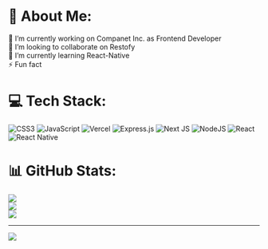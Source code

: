# 💫 About Me:
🔭 I’m currently working on Companet Inc. as Frontend Developer<br>👯 I’m looking to collaborate on Restofy<br>🌱 I’m currently learning React-Native<br>⚡ Fun fact


# 💻 Tech Stack:
![CSS3](https://img.shields.io/badge/css3-%231572B6.svg?style=for-the-badge&logo=css3&logoColor=white) ![JavaScript](https://img.shields.io/badge/javascript-%23323330.svg?style=for-the-badge&logo=javascript&logoColor=%23F7DF1E) ![Vercel](https://img.shields.io/badge/vercel-%23000000.svg?style=for-the-badge&logo=vercel&logoColor=white) ![Express.js](https://img.shields.io/badge/express.js-%23404d59.svg?style=for-the-badge&logo=express&logoColor=%2361DAFB) ![Next JS](https://img.shields.io/badge/Next-black?style=for-the-badge&logo=next.js&logoColor=white) ![NodeJS](https://img.shields.io/badge/node.js-6DA55F?style=for-the-badge&logo=node.js&logoColor=white) ![React](https://img.shields.io/badge/react-%2320232a.svg?style=for-the-badge&logo=react&logoColor=%2361DAFB) ![React Native](https://img.shields.io/badge/react_native-%2320232a.svg?style=for-the-badge&logo=react&logoColor=%2361DAFB)
# 📊 GitHub Stats:
![](https://github-readme-stats.vercel.app/api?username=dreammstudio&theme=dark&hide_border=false&include_all_commits=true&count_private=false)<br/>
![](https://github-readme-streak-stats.herokuapp.com/?user=dreammstudio&theme=dark&hide_border=false)<br/>
![](https://github-readme-stats.vercel.app/api/top-langs/?username=dreammstudio&theme=dark&hide_border=false&include_all_commits=true&count_private=false&layout=compact)

---
[![](https://visitcount.itsvg.in/api?id=dreammstudio&icon=0&color=0)](https://visitcount.itsvg.in)

<!-- Proudly created with GPRM ( https://gprm.itsvg.in ) -->
